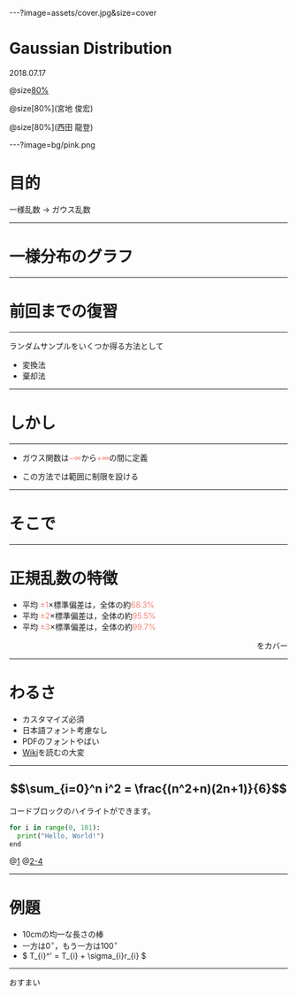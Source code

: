 ---?image=assets/cover.jpg&size=cover

# Gaussian Distribution

2018.07.17


@size[80%](機械・情報系コース修士1年)

@size[80%](宮地 俊宏)

@size[80%](西田 龍登)



---?image=bg/pink.png

# 目的

一様乱数 → ガウス乱数

---
# 一様分布のグラフ
<canvas data-chart="line">
<!-- 
{
 "data": {
  "labels": ["January"," February"," March"," April"," May"," June"," July"],
  "datasets": [
   {
    "data":[65,59,80,81,56,55,40],
    "label":"My first dataset","backgroundColor":"rgba(20,220,220,.8)"
   },
   {
    "data":[28,48,40,19,86,27,90],
    "label":"My second dataset","backgroundColor":"rgba(220,120,120,.8)"
   }
  ]
 }, 
 "options": { "responsive": "true" }
}
-->
</canvas>


---

# 前回までの復習

---

ランダムサンプルをいくつか得る方法として

* 変換法
* 棄却法

---

# しかし

---

* ガウス関数は<font color="Salmon">$-\infty$</font>から<font color="Salmon">$+\infty$</font>の間に定義

* この方法では範囲に制限を設ける

---

# そこで

---

# 正規乱数の特徴

- 平均 <font color="Salmon">$\pm 1$</font>$\times$標準偏差は，全体の約<font color="Salmon">$68.3 \%$</font>
- 平均 <font color="Salmon">$\pm 2$</font>$\times$標準偏差は，全体の約<font color="Salmon">$95.5 \%$</font>
- 平均 <font color="Salmon">$\pm 3$</font>$\times$標準偏差は，全体の約<font color="Salmon">$99.7 \%$</font>
<div style="text-align: right;">
をカバー
</div>

---

# わるさ

- カスタマイズ必須
- 日本語フォント考慮なし
- PDFのフォントやばい
- [Wiki](https://github.com/gitpitch/gitpitch/wiki)を読むの大変

---
$$\sum_{i=0}^n i^2 = \frac{(n^2+n)(2n+1)}{6}$$
---

コードブロックのハイライトができます。
```python
for i in range(0, 101):
  print("Hello, World!")
end
```

@[1](ハイライト行の解説も記述できます。)
@[2-4](コメントは[]の右に記述します。)

---

# 例題

* 10cmの均一な長さの棒
* 一方は$0^\circ$，もう一方は$100^\circ$
* $ T_{i}^' = T_{i} + \sigma_{i}r_{i} $
---


おすまい


